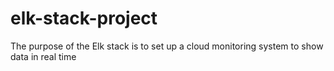 # elk-stack-project
The purpose of the Elk stack is to set up a cloud monitoring system to show data in real time 
